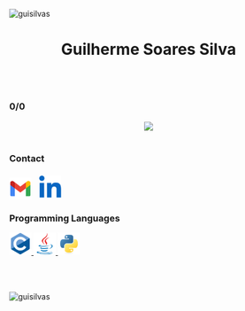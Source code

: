 <!-- View count -->
<p align="left"> <img src="https://komarev.com/ghpvc/?username=guisilvas&label=Profile%20views&color=0e75b6&style=flat" alt="guisilvas" /> </p>

<!-- Title -->
<h1 align="center">Guilherme Soares Silva</h1>

<br>
<br>

<!-- Subtitle -->
<h3 align="left">0/0</h3>
<!-- Gif -->
<center><img align="center" width="400" src="https://media4.giphy.com/media/SVCSsoKU5v6ZJLk07n/giphy.gif"></center>



<br>

<!-- Contact -->
<h3 align="left">Contact</h3>
<a href="mailto:guilhermesoaressilvadev@gmail.com"><img src="images/Gmail.png" alt="Gmail" style="width:40px; margin-top: 8px;" align="center"></a>
<a href="https://www.linkedin.com/in/guisilvas/"><img src="images/linkedin_icon.png" alt="Linkedin" style="width:40px; margin-left: 10px;" align="center"></a>

<br>

<!-- Programming Language Section -->
<h3 align="left">Programming Languages</h3>
<p align="left"> <a href="https://www.cprogramming.com/" target="_blank" rel="noreferrer"> <img src="https://raw.githubusercontent.com/devicons/devicon/master/icons/c/c-original.svg" alt="c" width="40" height="40"/> </a>  <a href="https://www.java.com" target="_blank" rel="noreferrer"> <img src="https://raw.githubusercontent.com/devicons/devicon/master/icons/java/java-original.svg" alt="java" width="40" height="40"/> </a>  <a href="https://www.python.org" target="_blank" rel="noreferrer"> <img src="https://raw.githubusercontent.com/devicons/devicon/master/icons/python/python-original.svg" alt="python" width="40" height="40"/> </a> </p>

<br>
<br>

<!-- Statistics -->
<p><img align="center" src="https://github-readme-streak-stats.herokuapp.com/?user=guisilvas&" alt="guisilvas" /></p>
